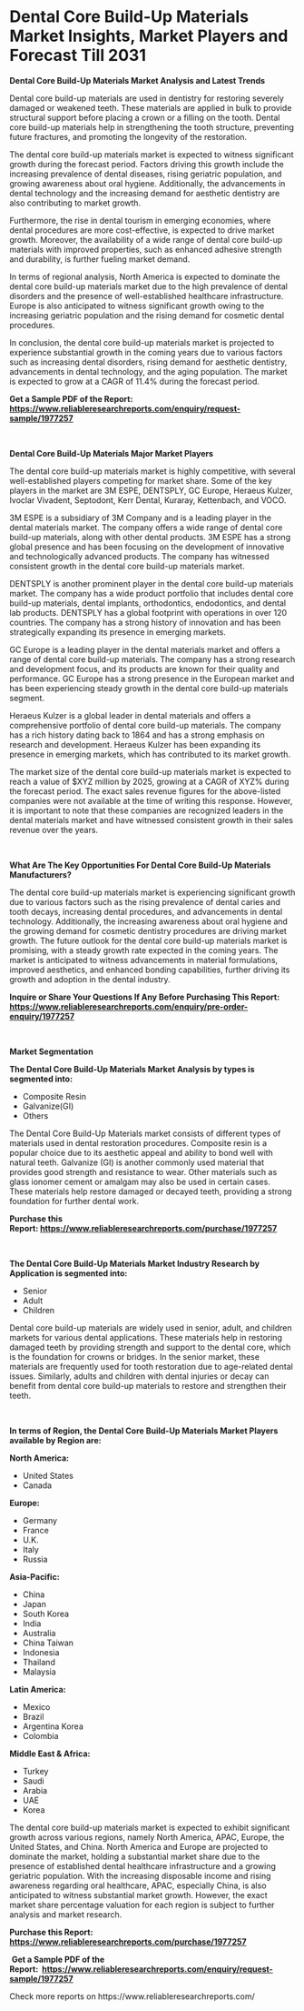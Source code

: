 <p><h1>Dental Core Build-Up Materials Market Insights, Market Players and Forecast Till 2031</h1></p><p><strong>Dental Core Build-Up Materials Market Analysis and Latest Trends</strong></p>
<p><p>Dental core build-up materials are used in dentistry for restoring severely damaged or weakened teeth. These materials are applied in bulk to provide structural support before placing a crown or a filling on the tooth. Dental core build-up materials help in strengthening the tooth structure, preventing future fractures, and promoting the longevity of the restoration.</p><p>The dental core build-up materials market is expected to witness significant growth during the forecast period. Factors driving this growth include the increasing prevalence of dental diseases, rising geriatric population, and growing awareness about oral hygiene. Additionally, the advancements in dental technology and the increasing demand for aesthetic dentistry are also contributing to market growth.</p><p>Furthermore, the rise in dental tourism in emerging economies, where dental procedures are more cost-effective, is expected to drive market growth. Moreover, the availability of a wide range of dental core build-up materials with improved properties, such as enhanced adhesive strength and durability, is further fueling market demand.</p><p>In terms of regional analysis, North America is expected to dominate the dental core build-up materials market due to the high prevalence of dental disorders and the presence of well-established healthcare infrastructure. Europe is also anticipated to witness significant growth owing to the increasing geriatric population and the rising demand for cosmetic dental procedures.</p><p>In conclusion, the dental core build-up materials market is projected to experience substantial growth in the coming years due to various factors such as increasing dental disorders, rising demand for aesthetic dentistry, advancements in dental technology, and the aging population. The market is expected to grow at a CAGR of 11.4% during the forecast period.</p></p>
<p><strong>Get a Sample PDF of the Report:&nbsp; <a href="https://www.reliableresearchreports.com/enquiry/request-sample/1977257">https://www.reliableresearchreports.com/enquiry/request-sample/1977257</a></strong></p>
<p>&nbsp;</p>
<p><strong>Dental Core Build-Up Materials Major Market Players</strong></p>
<p><p>The dental core build-up materials market is highly competitive, with several well-established players competing for market share. Some of the key players in the market are 3M ESPE, DENTSPLY, GC Europe, Heraeus Kulzer, Ivoclar Vivadent, Septodont, Kerr Dental, Kuraray, Kettenbach, and VOCO.</p><p>3M ESPE is a subsidiary of 3M Company and is a leading player in the dental materials market. The company offers a wide range of dental core build-up materials, along with other dental products. 3M ESPE has a strong global presence and has been focusing on the development of innovative and technologically advanced products. The company has witnessed consistent growth in the dental core build-up materials market.</p><p>DENTSPLY is another prominent player in the dental core build-up materials market. The company has a wide product portfolio that includes dental core build-up materials, dental implants, orthodontics, endodontics, and dental lab products. DENTSPLY has a global footprint with operations in over 120 countries. The company has a strong history of innovation and has been strategically expanding its presence in emerging markets.</p><p>GC Europe is a leading player in the dental materials market and offers a range of dental core build-up materials. The company has a strong research and development focus, and its products are known for their quality and performance. GC Europe has a strong presence in the European market and has been experiencing steady growth in the dental core build-up materials segment.</p><p>Heraeus Kulzer is a global leader in dental materials and offers a comprehensive portfolio of dental core build-up materials. The company has a rich history dating back to 1864 and has a strong emphasis on research and development. Heraeus Kulzer has been expanding its presence in emerging markets, which has contributed to its market growth.</p><p>The market size of the dental core build-up materials market is expected to reach a value of $XYZ million by 2025, growing at a CAGR of XYZ% during the forecast period. The exact sales revenue figures for the above-listed companies were not available at the time of writing this response. However, it is important to note that these companies are recognized leaders in the dental materials market and have witnessed consistent growth in their sales revenue over the years.</p></p>
<p>&nbsp;</p>
<p><strong>What Are The Key Opportunities For Dental Core Build-Up Materials Manufacturers?</strong></p>
<p><p>The dental core build-up materials market is experiencing significant growth due to various factors such as the rising prevalence of dental caries and tooth decays, increasing dental procedures, and advancements in dental technology. Additionally, the increasing awareness about oral hygiene and the growing demand for cosmetic dentistry procedures are driving market growth. The future outlook for the dental core build-up materials market is promising, with a steady growth rate expected in the coming years. The market is anticipated to witness advancements in material formulations, improved aesthetics, and enhanced bonding capabilities, further driving its growth and adoption in the dental industry.</p></p>
<p><strong>Inquire or Share Your Questions If Any Before Purchasing This Report: <a href="https://www.reliableresearchreports.com/enquiry/pre-order-enquiry/1977257">https://www.reliableresearchreports.com/enquiry/pre-order-enquiry/1977257</a></strong></p>
<p>&nbsp;</p>
<p><strong>Market Segmentation</strong></p>
<p><strong>The Dental Core Build-Up Materials Market Analysis by types is segmented into:</strong></p>
<p><ul><li>Composite Resin</li><li>Galvanize(GI)</li><li>Others</li></ul></p>
<p><p>The Dental Core Build-Up Materials market consists of different types of materials used in dental restoration procedures. Composite resin is a popular choice due to its aesthetic appeal and ability to bond well with natural teeth. Galvanize (GI) is another commonly used material that provides good strength and resistance to wear. Other materials such as glass ionomer cement or amalgam may also be used in certain cases. These materials help restore damaged or decayed teeth, providing a strong foundation for further dental work.</p></p>
<p><strong>Purchase this Report:&nbsp;<a href="https://www.reliableresearchreports.com/purchase/1977257">https://www.reliableresearchreports.com/purchase/1977257</a></strong></p>
<p>&nbsp;</p>
<p><strong>The Dental Core Build-Up Materials Market Industry Research by Application is segmented into:</strong></p>
<p><ul><li>Senior</li><li>Adult</li><li>Children</li></ul></p>
<p><p>Dental core build-up materials are widely used in senior, adult, and children markets for various dental applications. These materials help in restoring damaged teeth by providing strength and support to the dental core, which is the foundation for crowns or bridges. In the senior market, these materials are frequently used for tooth restoration due to age-related dental issues. Similarly, adults and children with dental injuries or decay can benefit from dental core build-up materials to restore and strengthen their teeth.</p></p>
<p>&nbsp;</p>
<p><strong>In terms of Region, the Dental Core Build-Up Materials Market Players available by Region are:</strong></p>
<p>
    <p> <strong> North America: </strong>
        <ul>
            <li>United States</li>
            <li>Canada</li>
        </ul>
        </p> 
    <p> <strong> Europe: </strong>
        <ul>
            <li>Germany</li>
            <li>France</li>
            <li>U.K.</li>
            <li>Italy</li>
            <li>Russia</li>
        </ul>
        </p> 
    <p> <strong> Asia-Pacific: </strong>
        <ul>
            <li>China</li>
            <li>Japan</li>
            <li>South Korea</li>
            <li>India</li>
            <li>Australia</li>
            <li>China Taiwan</li>
            <li>Indonesia</li>
            <li>Thailand</li>
            <li>Malaysia</li>
        </ul>
        </p> 
    <p> <strong> Latin America: </strong>
        <ul>
            <li>Mexico</li>
            <li>Brazil</li>
            <li>Argentina Korea</li>
            <li>Colombia</li>
        </ul>
        </p> 
    <p> <strong> Middle East & Africa: </strong>
        <ul>
            <li>Turkey</li>
            <li>Saudi</li>
            <li>Arabia</li>
            <li>UAE</li>
            <li>Korea</li>
        </ul>
    </p>
    </p>
<p><p>The dental core build-up materials market is expected to exhibit significant growth across various regions, namely North America, APAC, Europe, the United States, and China. North America and Europe are projected to dominate the market, holding a substantial market share due to the presence of established dental healthcare infrastructure and a growing geriatric population. With the increasing disposable income and rising awareness regarding oral healthcare, APAC, especially China, is also anticipated to witness substantial market growth. However, the exact market share percentage valuation for each region is subject to further analysis and market research.</p></p>
<p><strong>Purchase this Report: <a href="https://www.reliableresearchreports.com/purchase/1977257">https://www.reliableresearchreports.com/purchase/1977257</a></strong></p>
<p>&nbsp;<strong>Get a Sample PDF of the Report:&nbsp;&nbsp;<a href="https://www.reliableresearchreports.com/enquiry/request-sample/1977257">https://www.reliableresearchreports.com/enquiry/request-sample/1977257</a></strong></p>
<p><strong></strong></p>
<p>Check more reports on https://www.reliableresearchreports.com/</p>